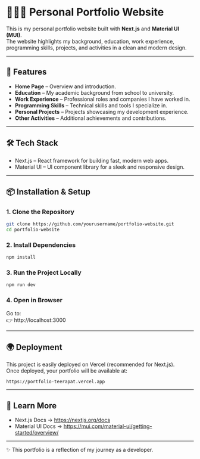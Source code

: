 # 👨🏻‍💼 Personal Portfolio Website  

This is my personal portfolio website built with **Next.js** and **Material UI (MUI)**.  
The website highlights my background, education, work experience, programming skills, projects, and activities in a clean and modern design.  

---

## 🚀 Features  

- **Home Page** – Overview and introduction.  
- **Education** – My academic background from school to university.  
- **Work Experience** – Professional roles and companies I have worked in.  
- **Programming Skills** – Technical skills and tools I specialize in.  
- **Personal Projects** – Projects showcasing my development experience.  
- **Other Activities** – Additional achievements and contributions.  

---

## 🛠 Tech Stack  

- Next.js – React framework for building fast, modern web apps.  
- Material UI – UI component library for a sleek and responsive design.  

---

## 📦 Installation & Setup  

### 1. Clone the Repository  
```bash
git clone https://github.com/yourusername/portfolio-website.git
cd portfolio-website
```

### 2. Install Dependencies  
```bash
npm install
```

### 3. Run the Project Locally  
```bash
npm run dev
```

### 4. Open in Browser  
Go to:  
👉 http://localhost:3000  

---

## 🌍 Deployment  

This project is easily deployed on Vercel (recommended for Next.js).  
Once deployed, your portfolio will be available at:  

```
https://portfolio-teerapat.vercel.app
```

---

## 📜 Learn More  

- Next.js Docs → https://nextjs.org/docs  
- Material UI Docs → https://mui.com/material-ui/getting-started/overview/  

---

✨ This portfolio is a reflection of my journey as a developer.  